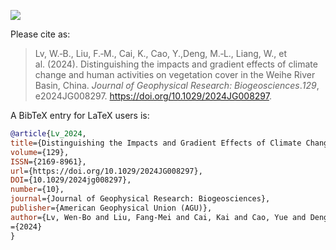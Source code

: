 
<!-- badges: start -->

[![](https://img.shields.io/badge/DOI-10.1029/2024JG008297-004074.svg)](https://doi.org/10.1029/2024JG008297)

<!-- badges: end -->

Please cite as:

> Lv, W.‐B., Liu, F.‐M., Cai, K., Cao, Y.,Deng, M.‐L., Liang, W., et
> al. (2024). Distinguishing the impacts and gradient effects of climate
> change and human activities on vegetation cover in the Weihe River
> Basin, China. *Journal of Geophysical Research: Biogeosciences*.*129*,
> e2024JG008297. <https://doi.org/10.1029/2024JG008297>.

A BibTeX entry for LaTeX users is:

``` bib
@article{Lv_2024, 
title={Distinguishing the Impacts and Gradient Effects of Climate Change and Human Activities on Vegetation Cover in the Weihe River Basin, China}, 
volume={129}, 
ISSN={2169-8961}, 
url={https://doi.org/10.1029/2024JG008297}, 
DOI={10.1029/2024jg008297}, 
number={10}, 
journal={Journal of Geophysical Research: Biogeosciences}, 
publisher={American Geophysical Union (AGU)}, 
author={Lv, Wen‐Bo and Liu, Fang‐Mei and Cai, Kai and Cao, Yue and Deng, Meng‐Ling and Liang, Wei and Yan, Jian‐Wu and Wang, Guang‐Yu}, year
={2024}
}
```
